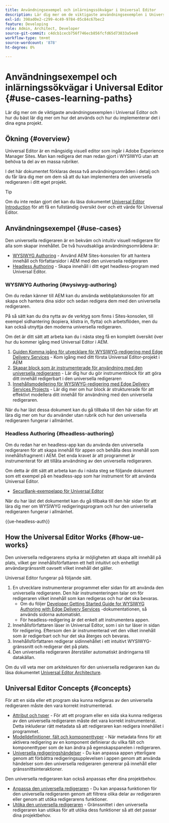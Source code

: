 ```yaml
---
title: Användningsexempel och inlärningssökvägar i Universal Editor
description: Lär dig mer om de viktigaste användningsexemplen i Universal Editor och hur du bäst lär dig mer om hur det används och hur du implementerar det i dina egna projekt.
exl-id: 398ad0e2-c299-4c49-9784-05c84c67bec2
feature: Developing
role: Admin, Architect, Developer
source-git-commit: c4dcb1cecb756f746ecb856fcfd65d73833a5ee0
workflow-type: tm+mt
source-wordcount: '878'
ht-degree: 0%

---
```


# Användningsexempel och inlärningssökvägar i Universal Editor {#use-cases-learning-paths}

Lär dig mer om de viktigaste användningsexemplen i Universal Editor och hur du bäst lär dig mer om hur det används och hur du implementerar det i dina egna projekt.

## Ökning {#overview}

Universal Editor är en mångsidig visuell editor som ingår i Adobe Experience Manager Sites. Man kan redigera det man redan gjort i WYSIWYG utan att behöva ta del av en massa rubriker.

I det här dokumentet förklaras dessa två användningsområden i detalj och du får lära dig mer om dem så att du kan implementera den universella redigeraren i ditt eget projekt.

>[!TIP]
>
>Om du inte redan gjort det kan du läsa dokumentet [Universal Editor Introduction](/help/implementing/universal-editor/introduction.md) för att få en fullständig översikt över och ett värde för Universal Editor.

## Användningsexempel {#use-cases}

Den universella redigeraren är en bekväm och intuitiv visuell redigerare för alla som skapar innehållet. De två huvudsakliga användningsområdena är:

* [WYSIWYG Authoring](#wysiwyg-authoring) - Använd AEM Sites-konsolen för att hantera innehåll och författarsidor i AEM med den universella redigeraren
* [Headless Authoring](#headless-authoring) - Skapa innehåll i ditt eget headless-program med Universal Editor.

### WYSIWYG Authoring {#wysiwyg-authoring}

Om du redan känner till AEM kan du använda webbplatskonsolen för att skapa och hantera dina sidor och sedan redigera dem med den universella redigeraren.

På så sätt kan du dra nytta av de verktyg som finns i Sites-konsolen, till exempel sidhantering (kopiera, klistra in, flytta) och arbetsflöden, men du kan också utnyttja den moderna universella redigeraren.

Om det är ditt sätt att arbeta kan du i nästa steg få en komplett översikt över hur du kommer igång med Universal Editor i AEM.

1. [Guiden Komma igång för utvecklare för WYSIWYG-redigering med Edge Delivery Services](/help/edge/wysiwyg-authoring/edge-dev-getting-started.md) - Kom igång med ditt första Universal Editor-projekt i AEM
1. [Skapar block som är instrumenterade för användning med den universella redigeraren](/help/edge/wysiwyg-authoring/create-block.md) - Lär dig hur du gör instrumentblock för att göra ditt innehåll redigerbart i den universella redigeraren
1. [Innehållsmodellering för WYSIWYG-redigering med Edge Delivery Services Projects](/help/edge/wysiwyg-authoring/content-modeling.md) - Lär dig mer om hur block är strukturerade för att effektivt modellera ditt innehåll för användning med den universella redigeraren.

När du har läst dessa dokument kan du gå tillbaka till den här sidan för att lära dig mer om hur du använder utan rubrik och hur den universella redigeraren fungerar i allmänhet.

### Headless Authoring {#headless-authoring}

Om du redan har en headless-app kan du använda den universella redigeraren för att skapa innehåll för appen och behålla dess innehåll som innehållsfragment i AEM. Det enda kravet är att programmet är instrumenterat för att tillåta användning av den universella redigeraren.

Om detta är ditt sätt att arbeta kan du i nästa steg se följande dokument som ett exempel på en headless-app som har instrument för att använda Universal Editor.

* [SecurBank-exempelapp för Universal Editor](/help/implementing/universal-editor/securbank.md)

När du har läst det dokumentet kan du gå tillbaka till den här sidan för att lära dig mer om WYSIWYG redigeringsprogram och hur den universella redigeraren fungerar i allmänhet.

{{ue-headless-auth}}

## How the Universal Editor Works {#how-ue-works}

Den universella redigerarens styrka är möjligheten att skapa allt innehåll på plats, vilket ger innehållsförfattaren ett helt intuitivt och enhetligt användargränssnitt oavsett vilket innehåll det gäller.

Universal Editor fungerar på följande sätt.

1. En utvecklare instrumenterar programmet eller sidan för att använda den universella redigeraren. Den här instrumenteringen talar om för redigeraren vilket innehåll som kan redigeras och hur det ska bevaras.
   * Om du följer [Developer Getting Started Guide for WYSIWYG Authoring with Edge Delivery Services](/help/edge/wysiwyg-authoring/edge-dev-getting-started.md) -dokumentationen, så används sidorna automatiskt.
   * För headless-redigering är det enkelt att instrumentera appen.
1. Innehållsförfattaren läser in Universal Editor, som i sin tur läser in sidan för redigering. Eftersom den är instrumenterad vet den vilket innehåll som är redigerbart och hur det ska återges och bevaras.
1. Innehållsförfattaren redigerar sidinnehållet i ett intuitivt WYSIWYG-gränssnitt och redigerar det på plats.
1. Den universella redigeraren återställer automatiskt ändringarna till datakällan.

Om du vill veta mer om arkitekturen för den universella redigeraren kan du läsa dokumentet [Universal Editor Architecture](/help/implementing/universal-editor/architecture.md).

## Universal Editor Concepts {#concepts}

För att en sida eller ett program ska kunna redigeras av den universella redigeraren måste den vara korrekt instrumenterad.

* [Attribut och typer](/help/implementing/universal-editor/attributes-types.md) - För att ett program eller en sida ska kunna redigeras av den universella redigeraren måste det vara korrekt instrumenterat. Detta inkluderar rätt metadata så att redigeraren kan redigera innehållet i programmet.
* [Modelldefinitioner, fält och komponenttyper](/help/implementing/universal-editor/field-types.md) - När metadata finns för att aktivera redigering av en komponent definierar du vilka fält och komponenttyper som de kan ändra på egenskapspanelen i redigeraren.
* [Universella redigeringshändelser](/help/implementing/universal-editor/events.md) - Du kan anpassa appen ytterligare genom att förbättra redigeringsupplevelsen i appen genom att använda händelser som den universella redigeraren genererar på innehåll eller gränssnittsinteraktioner.

Den universella redigeraren kan också anpassas efter dina projektbehov.

* [Anpassa den universella redigeraren](/help/implementing/universal-editor/customizing.md) - Du kan anpassa funktionen för den universella redigeraren genom att filtrera olika delar av redigeraren eller genom att utöka redigerarens funktioner.
* [Utöka den universella redigeraren](/help/implementing/universal-editor/extending.md) - Gränssnittet i den universella redigeraren kan utökas för att utöka dess funktioner så att det passar dina projektbehov.
